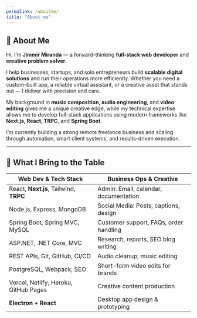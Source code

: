 ```yaml
---
permalink: /aboutme/
title: "About me"
---
```


## 🔹 About Me

Hi, I’m **Jimmir Miranda** — a forward-thinking **full-stack web developer** and **creative problem solver**.

I help businesses, startups, and solo entrepreneurs build **scalable digital solutions** and run their operations more efficiently. Whether you need a custom-built app, a reliable virtual assistant, or a creative asset that stands out — I deliver with precision and care.

My background in **music composition, audio engineering**, and **video editing** gives me a unique creative edge, while my technical expertise allows me to develop full-stack applications using modern frameworks like **Next.js, React, TRPC**, and **Spring Boot**.

I’m currently building a strong remote freelance business and scaling through automation, smart client systems, and results-driven execution.

---

## 🧠 What I Bring to the Table

| Web Dev & Tech Stack | Business Ops & Creative |
|----------------------|--------------------------|
| React, **Next.js**, Tailwind, **TRPC** | Admin: Email, calendar, documentation |
| Node.js, Express, MongoDB | Social Media: Posts, captions, design |
| Spring Boot, Spring MVC, MySQL | Customer support, FAQs, order handling |
| ASP.NET, .NET Core, MVC | Research, reports, SEO blog writing |
| REST APIs, Git, GitHub, CI/CD | Audio cleanup, music editing |
| PostgreSQL, Webpack, SEO | Short-form video edits for brands |
| Vercel, Netlify, Heroku, GitHub Pages | Creative content production |
| **Electron + React** | Desktop app design & prototyping |

